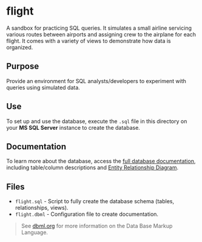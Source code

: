 # flight
A sandbox for practicing SQL queries. It simulates a small airline servicing various routes between airports and assigning crew to the airplane for each flight. It comes with a variety of views to demonstrate how data is organized.

## Purpose
Provide an environment for SQL analysts/developers to experiment with queries using simulated data.

## Use
To set up and use the database, execute the `.sql` file in this directory on your **MS SQL Server** instance to create the database.

## Documentation
To learn more about the database, access the [full database documentation](https://dbdocs.io/link/flight), including table/column descriptions and [Entity Relationship Diagram](https://dbdocs.io/link/flight?view=relationships).

## Files
- `flight.sql` - Script to fully create the database schema (tables, relationships, views).
- `flight.dbml` - Configuration file to create documentation.
> See [dbml.org](https://dbml.org) for more information on the Data Base Markup Language.
